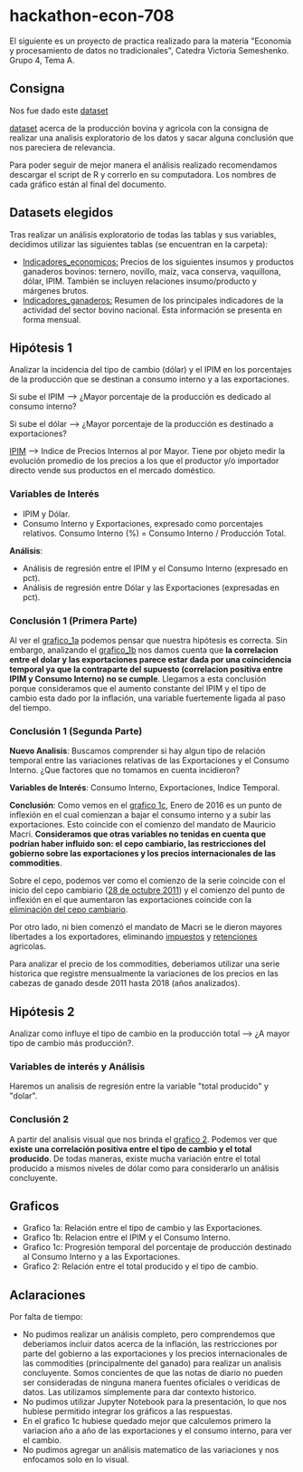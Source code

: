 # hackathon-econ-708
El siguiente es un proyecto de practica realizado para la materia "Economía y procesamiento de datos no tradicionales", Catedra Victoria Semeshenko.
Grupo 4, Tema A.

## Consigna
Nos fue dado este <a href="(https://www.datos.gob.ar/dataset?tags=bovinos&groups=agri&_tags_limit=0" target="_blank">dataset</a>


[dataset](https://www.datos.gob.ar/dataset?tags=bovinos&groups=agri&_tags_limit=0) acerca de la producción bovina y agricola con la consigna de realizar una analisis exploratorio de los datos y sacar alguna conclusión que nos pareciera de relevancia. 

Para poder seguir de mejor manera el análisis realizado recomendamos descargar el script de R y correrlo en su computadora. Los nombres de cada gráfico están al final del documento.

## Datasets elegidos
Tras realizar un análisis exploratorio de todas las tablas y sus variables, decidimos utilizar las siguientes tablas (se encuentran en la carpeta):
* [Indicadores_economicos:](https://www.datos.gob.ar/dataset/agroindustria-ganaderia---indicadores-economicos-bovinos/archivo/agroindustria_a28a3be0-f9a3-4f96-8094-53688135c5ad) Precios de los siguientes insumos y productos ganaderos bovinos: ternero, novillo, maíz, vaca conserva, vaquillona, dólar, IPIM. También se incluyen relaciones insumo/producto y márgenes brutos.
* [Indicadores_ganaderos:](https://www.datos.gob.ar/dataset/agroindustria-ganaderia---indicadores-bovinos-mensuales/archivo/agroindustria_46c21636-2a4d-44a4-a0c6-052836d51a3f) Resumen de los principales indicadores de la actividad del sector bovino nacional. Esta información se presenta en forma mensual.

## Hipótesis 1
Analizar la incidencia del tipo de cambio (dólar) y el IPIM en los porcentajes de la producción que se destinan a consumo interno y a las exportaciones.

Si sube el IPIM --> ¿Mayor porcentaje de la producción es dedicado al consumo interno?

Si sube el dólar --> ¿Mayor porcentaje de la producción es destinado a exportaciones?

[IPIM](https://www.indec.gob.ar/ftp/cuadros/economia/sint_met_sipm.pdf) --> Indice de Precios Internos al por Mayor. Tiene por objeto medir la evolución promedio de los precios a los que el productor y/o importador directo vende sus productos en el mercado doméstico.

### Variables de Interés
* IPIM y Dólar.
* Consumo Interno y Exportaciones, expresado como porcentajes relativos. Consumo Interno (%) = Consumo Interno / Producción Total.

**Análisis**:
* Análisis de regresión entre el IPIM y el Consumo Interno (expresado en pct).
* Análisis de regresión entre Dólar y las Exportaciones (expresadas en pct).

### Conclusión 1 (Primera Parte)
Al ver el [grafico_1a](https://raw.githubusercontent.com/LucioAlberico/hackathon-econ-708/main/grafico_1a.png) podemos pensar que nuestra hipótesis es correcta. Sin embargo, analizando el [grafico_1b](https://raw.githubusercontent.com/LucioAlberico/hackathon-econ-708/main/grafico_1b.png) nos damos cuenta que **la correlacion entre el dolar y las exportaciones parece estar dada por una coincidencia temporal ya que la contraparte del supuesto (correlacion positiva entre IPIM y Consumo Interno) no se cumple**. Llegamos a esta conclusión porque consideramos que el aumento constante del IPIM y el tipo de cambio esta dado por la inflación, una variable fuertemente ligada al paso del tiempo.


### Conclusión 1 (Segunda Parte)
**Nuevo Analisis**: Buscamos comprender si hay algun tipo de relación temporal entre las variaciones relativas de las Exportaciones y el Consumo Interno. ¿Que factores que no tomamos en cuenta incidieron?

**Variables de Interés**: Consumo Interno, Exportaciones, Indice Temporal.

**Conclusión**: Como vemos en el [grafico 1c](https://raw.githubusercontent.com/LucioAlberico/hackathon-econ-708/main/grafico_1c.png), Enero de 2016 es un punto de inflexión en el cual comienzan a bajar el consumo interno y a subir las exportaciones. Esto coincide con el comienzo del mandato de Mauricio Macri. **Consideramos que otras variables no tenidas en cuenta que podrían haber influido son: el cepo cambiario, las restricciones del gobierno sobre las exportaciones y los precios internacionales de las commodities**.

Sobre el cepo, podemos ver como el comienzo de la serie coincide con el inicio del cepo cambiario ([28 de octubre 2011](https://www.iprofesional.com/economia/350624-el-cepo-al-dolar-de-cristina-cumplio-10-anos-asi-se-gesto)) y el comienzo del punto de inflexión en el que aumentaron las exportaciones coincide con la [eliminación del cepo cambiario](https://www.cronista.com/finanzas-mercados/Prat-Gay-anuncio-el-fin-del-cepo-al-dolar-y-la-unificacion-del-tipo-de-cambio-20151216-0095.html). 

Por otro lado,  ni bien comenzó el mandato de Macri se le dieron mayores libertades a los exportadores, eliminando [impuestos](https://www.reuters.com/article/latinoamerica-economia-argentina-retenci-idLTAKBN0TX1GP20151215) y [retenciones](https://www.pagina12.com.ar/diario/economia/2-288230-2015-12-14.html) agricolas.

Para analizar el precio de los commodities, deberiamos utilizar una serie historica que registre mensualmente la variaciones de los precios en las cabezas de ganado desde 2011 hasta 2018 (años analizados).

## Hipótesis 2
Analizar como influye el tipo de cambio en la producción total --> ¿A mayor tipo de cambio más producción?. 

### Variables de interés y Análisis
Haremos un analisis de regresión entre la variable "total producido" y "dolar".

### Conclusión 2
A partir del analisis visual que nos brinda el [grafico 2](https://raw.githubusercontent.com/LucioAlberico/hackathon-econ-708/main/grafico_2.png). Podemos ver que **existe una correlación positiva entre el tipo de cambio y el total producido**. De todas maneras, existe mucha variación entre el total producido a mismos niveles de dólar como para considerarlo un análisis concluyente.


## Graficos
* Grafico 1a: Relación entre el tipo de cambio y las Exportaciones.
* Grafico 1b: Relacion entre el IPIM y el Consumo Interno.
* Grafico 1c: Progresión temporal del porcentaje de producción destinado al Consumo Interno y a las Exportaciones.
* Grafico 2: Relación entre el total producido y el tipo de cambio.


## Aclaraciones
Por falta de tiempo:
* No pudimos realizar un análisis completo, pero comprendemos que deberiamos incluir datos acerca de la inflación, las restricciones por parte del gobierno a las exportaciones y los precios internacionales de las commodities (principalmente del ganado) para realizar un analisis concluyente. Somos concientes de que las notas de diario no pueden ser consideradas de ninguna manera fuentes oficiales o veridicas de datos. Las utilizamos simplemente para dar contexto historico.
* No pudimos utilizar Jupyter Notebook para la presentación, lo que nos hubiese permitido integrar los gráficos a las respuestas.
* En el grafico 1c hubiese quedado mejor que calculemos primero la variacion año a año de las exportaciones y el consumo interno, para ver el cambio.
* No pudimos agregar un análisis matematico de las variaciones y nos enfocamos solo en lo visual.
